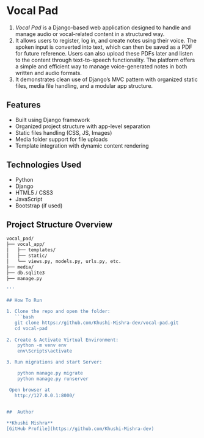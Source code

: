 #  Vocal Pad

1. *Vocal Pad* is a Django-based web application designed to handle and manage audio or vocal-related content in a structured way.
2. It  allows users to register, log in, and create notes using their voice. The spoken input is converted into text, which can then be saved as a PDF for future reference. Users can also upload these PDFs later and listen to the content through text-to-speech functionality. The platform offers a simple and efficient way to manage voice-generated notes in both written and audio formats.   
3. It demonstrates clean use of Django’s MVC pattern with organized static files, media file handling, and a modular app structure.



##  Features

- Built using Django framework
- Organized project structure with app-level separation
- Static files handling (CSS, JS, Images)
- Media folder support for file uploads
- Template integration with dynamic content rendering



##  Technologies Used

- Python
- Django
- HTML5 / CSS3
- JavaScript
- Bootstrap (if used)

##  Project Structure Overview

```bash
vocal_pad/
├── vocal_app/
│   ├── templates/
│   ├── static/
│   └── views.py, models.py, urls.py, etc.
├── media/
├── db.sqlite3
├── manage.py 

'''

## How To Run

1. Clone the repo and open the folder:
   ```bash
   git clone https://github.com/Khushi-Mishra-dev/vocal-pad.git
   cd vocal-pad
   
2. Create & Activate Virtual Environment:
    python -m venv env
    env\Scripts\activate

3. Run migrations and start Server:

    python manage.py migrate
    python manage.py runserver

 Open browser at 
   http://127.0.0.1:8000/

 
##  Author

**Khushi Mishra**  
[GitHub Profile](https://github.com/Khushi-Mishra-dev)
